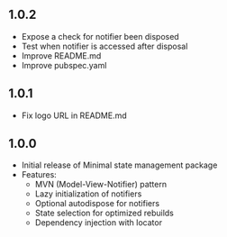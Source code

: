 ## 1.0.2

* Expose a check for notifier been disposed
* Test when notifier is accessed after disposal
* Improve README.md
* Improve pubspec.yaml

## 1.0.1

* Fix logo URL in README.md

## 1.0.0

* Initial release of Minimal state management package
* Features:
  * MVN (Model-View-Notifier) pattern
  * Lazy initialization of notifiers
  * Optional autodispose for notifiers
  * State selection for optimized rebuilds
  * Dependency injection with locator
